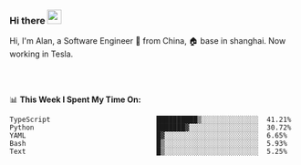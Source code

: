 ### Hi there <img src="https://media.giphy.com/media/hvRJCLFzcasrR4ia7z/giphy.gif" width="25px">

<!-- ![visitors](https://visitor-badge.glitch.me/badge?page_id=dislfyer.dislfyer) -->

Hi, I'm Alan, a Software Engineer 🚀 from China, 🏠 base in shanghai. Now working in Tesla.

<br/>
<br/>

📊 **This Week I Spent My Time On:**


<!--START_SECTION:waka-->

```text
TypeScript                          ██████████▒░░░░░░░░░░░░░░  41.21%
Python                              ███████▓░░░░░░░░░░░░░░░░░  30.72%
YAML                                █▓░░░░░░░░░░░░░░░░░░░░░░░  6.65%
Bash                                █▒░░░░░░░░░░░░░░░░░░░░░░░  5.93%
Text                                █▒░░░░░░░░░░░░░░░░░░░░░░░  5.25%
```

<!--END_SECTION:waka-->

<!--
**About Me:**
 -->
